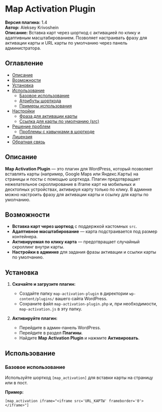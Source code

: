 # Map Activation Plugin

**Версия плагина:** 1.4  
**Автор:** Aleksey Krivoshein   
**Описание:** Вставка карт через шорткод с активацией по клику и адаптивным масштабированием. Позволяет настраивать фразу для активации карты и URL карты по умолчанию через панель администратора.

## Оглавление

- [Описание](#описание)
- [Возможности](#возможности)
- [Установка](#установка)
- [Использование](#использование)
  - [Базовое использование](#базовое-использование)
  - [Атрибуты шорткода](#атрибуты-шорткода)
  - [Примеры использования](#примеры-использования)
- [Настройки](#настройки)
  - [Фраза для активации карты](#фраза-для-активации-карты)
  - [Ссылка для карты по умолчанию (src)](#ссылка-для-карты-по-умолчанию-src)
- [Решение проблем](#решение-проблем)
  - [Проблемы с кавычками в шорткоде](#проблемы-с-кавычками-в-шорткоде)
- [Лицензия](#лицензия)
- [Обратная связь](#обратная-связь)

## Описание

**Map Activation Plugin** — это плагин для WordPress, который позволяет вставлять карты (например, Google Maps или Яндекс.Карты) на страницы и посты с помощью шорткода. Плагин предотвращает нежелательное скроллирование в iframe карт на мобильных и десктопных устройствах, активируя карту только по клику. В админке можно настроить фразу для активации карты и ссылку для карты по умолчанию.

## Возможности

- **Вставка карт через шорткод** с поддержкой кастомных `src`.
- **Адаптивное масштабирование** — карта подстраивается под размер контейнера.
- **Активируемая по клику карта** — предотвращает случайный скроллинг внутри карты.
- **Настройки в админке** для задания фразы активации и ссылки карты по умолчанию.

## Установка

1. **Скачайте и загрузите плагин:**
   - Создайте папку `map-activation-plugin` в директории `wp-content/plugins/` вашего сайта WordPress.
   - Сохраните файл `map-activation-plugin.php` и, при необходимости, `map-activation.js` в эту папку.

2. **Активируйте плагин:**
   - Перейдите в админ-панель WordPress.
   - Перейдите в раздел **Плагины**.
   - Найдите **Map Activation Plugin** и нажмите **Активировать**.

## Использование

### Базовое использование

Используйте шорткод `[map_activation]` для вставки карты на страницу или в пост. 

**Пример:**

```plaintext
[map_activation iframe="<iframe src='URL_КАРТЫ' frameborder='0'></iframe>"]
